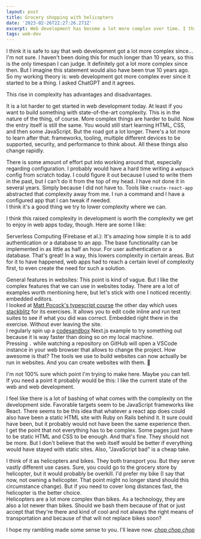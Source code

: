 ```yaml
---
layout: post
title: Grocery shopping with helicopters
date: '2023-02-26T22:27:26.271Z'
excerpt: Web development has become a lot more complex over time. I think this is a good thing. Also I like helicopters and bikes.
tags: web-dev
---
```


I think it is safe to say that web development got a lot more complex since... I'm not sure. I haven't been doing this for much longer than 10 years, so this is the only timespan I can judge. It definitely got a lot more complex since then. But I imagine this statement would also have been true 10 years ago. So my working theory is: web development got more complex ever since it started to be a thing. I asked ChatGPT and it agrees.

This rise in complexity has advantages and disadvantages.

It is a lot harder to get started in web development today. At least if you want to build something with state-of-the-art complexity. This is in the nature of the thing, of course. More complex things are harder to build. Now the entry itself is still the same. You would still start learning HTML, CSS, and then some JavaScript. But the road got a lot longer. There's a lot more to learn after that: frameworks, tooling, multiple different devices to be supported, security, and performance to think about. All these things also change rapidly.

There is some amount of effort put into working around that, especially regarding configuration. I probably would have a hard time writing a `webpack` config from scratch today. I could figure it out because I used to write them in the past, but I can't do it from the top of my head. I have not done it in several years. Simply because I did not have to. Tools like `create-react-app` abstracted that complexity away from me. I run a command and I have a configured app that I can tweak if needed.  
I think it's a good thing we try to lower complexity where we can.

I think this raised complexity in development is worth the complexity we get to enjoy in web apps today, though. Here are some I like:

Serverless Computing (Firebase et al.): It's amazing how simple it is to add authentication or a database to an app. The base functionality can be implemented in as little as half an hour. For user authentication or a database. That's great! In a way, this lowers complexity in certain areas. But for it to have happened, web apps had to reach a certain level of complexity first, to even create the need for such a solution.

General features in websites: This point is kind of vague. But I like the complex features that we can use in websites today. There are a lot of examples worth mentioning here, but let's stick with one I noticed recently: embedded editors.  
I looked at [Matt Pocock's typescript course](https://www.totaltypescript.com/) the other day which uses [stackblitz](https://stackblitz.com/) for its exercises. It allows you to edit code inline and run test suites to see if what you did was correct. Embedded right there in the exercise. Without ever leaving the site.  
I regularly spin up a [codesandbox](https://codesandbox.io) Next.js example to try something out because it is way faster than doing so on my local machine.  
Pressing `.` while watching a repository on GitHub will open a VSCode instance in your web browser that allows to change the project. How awesome is that? The tools we use to build websites can now actually be run in websites. And you can create websites with them. 🤯

I'm not 100% sure which point I'm trying to make here. Maybe you can tell. If you need a point it probably would be this: I like the current state of the web and web development.

I feel like there is a lot of bashing of what comes with the complexity on the development side. Favorable targets seem to be JavaScript frameworks like React. There seems to be this idea that whatever a react app does could also have been a static HTML site with Ruby on Rails behind it. It sure could have been, but it probably would not have been the same experience then.  
I get the point that not everything has to be complex. Some pages just have to be static HTML and CSS to be enough. And that's fine. They should not be more. But I don't believe that the web itself would be better if everything would have stayed with static sites. Also, "JavaScript bad" is a cheap take.

I think of it as helicopters and bikes. They both transport you. But they serve vastly different use cases. Sure, you could go to the grocery store by helicopter, but it would probably be overkill. I'd prefer my bike (I say that now, not owning a helicopter. That point might no longer stand should this circumstance change). But if you need to cover long distances fast, the helicopter is the better choice.  
Helicopters are a lot more complex than bikes. As a technology, they are also a lot newer than bikes. Should we bash them because of that or just accept that they're there and kind of cool and not always the right means of transportation and because of that will not replace bikes soon?

I hope my rambling made some sense to you. I'll leave now. [_chop chop chop_](https://english.stackexchange.com/questions/319884/word-for-the-noise-made-by-a-helicopter)
